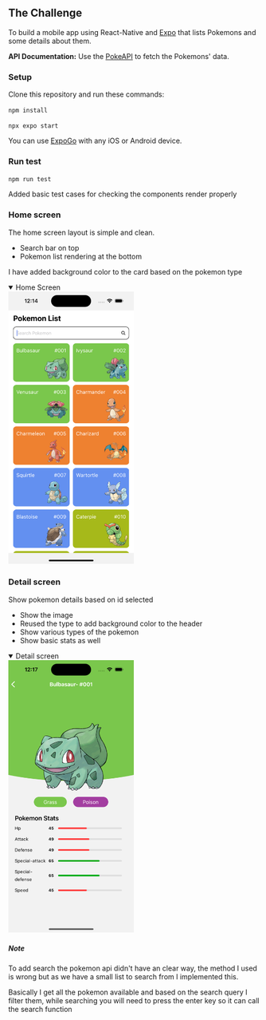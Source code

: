 ## The Challenge

To build a mobile app using React-Native and [Expo](https://expo.dev/) that lists Pokemons and some details about them.

**API Documentation:** Use the [PokeAPI](https://pokeapi.co/docs/v2) to fetch the Pokemons' data.

### Setup
Clone this repository and run these commands:

`npm install`

`npx expo start`
 
You can use [ExpoGo](https://docs.expo.dev/get-started/expo-go/) with any iOS or Android device.


### Run test

`npm run test`

Added basic test cases for checking the components render properly

### Home screen 

The home screen layout is simple and clean.
- Search bar on top
- Pokemon list rendering at the bottom

I have added background color to the card based on the pokemon type

<details open> 
     <summary>Home Screen </summary>
    <img src="./assets/readmeImages/home-screen.png" width="50%" height="50%">
  </details>

### Detail screen

Show pokemon details based on id selected

- Show the image
- Reused the type to add background color to the header
- Show various types of the pokemon
- Show basic stats as well

 <details open>
     <summary>Detail screen</summary>
    <img src="./assets/readmeImages/detail-screen.png" width="50%" height="50%">
  </details>

##### Note

To add search the pokemon api didn't have an clear way, the method I used is wrong but as we have a small list to search from I implemented this.

Basically I get all the pokemon available and based on the search query I filter them, while searching you will need to press the enter key so it can call the search function
